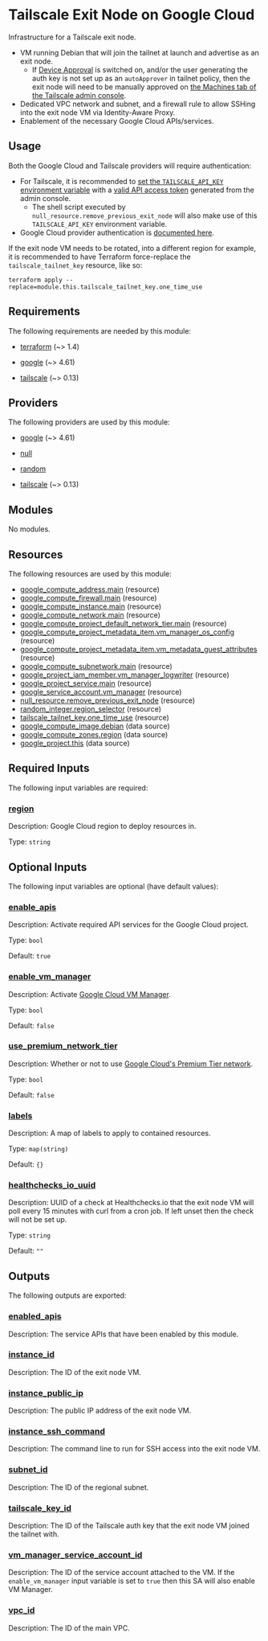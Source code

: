 # Tailscale Exit Node on Google Cloud

Infrastructure for a Tailscale exit node.

- VM running Debian that will join the tailnet at launch and advertise as an exit node.
  - If [Device Approval](https://login.tailscale.com/admin/settings/device-management) is switched on, and/or the user
    generating the auth key is not set up as an `autoApprover` in tailnet policy, then the exit node will need to be
    manually approved on [the Machines tab of the Tailscale admin console](https://login.tailscale.com/admin/machines).
- Dedicated VPC network and subnet, and a firewall rule to allow SSHing into the exit node VM via Identity-Aware Proxy.
- Enablement of the necessary Google Cloud APIs/services.

## Usage

Both the Google Cloud and Tailscale providers will require authentication:

- For Tailscale, it is recommended to
  [set the `TAILSCALE_API_KEY` environment variable](https://registry.terraform.io/providers/tailscale/tailscale/latest/docs#api_key)
  with a [valid API access token](https://login.tailscale.com/admin/settings/keys) generated from the admin console.
  - The shell script executed by `null_resource.remove_previous_exit_node` will also make use of this
    `TAILSCALE_API_KEY` environment variable.
- Google Cloud provider authentication is
  [documented here](https://registry.terraform.io/providers/hashicorp/google/latest/docs/guides/provider_reference#authentication).

If the exit node VM needs to be rotated, into a different region for example, it is recommended to have Terraform
force-replace the `tailscale_tailnet_key` resource, like so:

```shell
terraform apply --replace=module.this.tailscale_tailnet_key.one_time_use
```

<!-- BEGIN_TF_DOCS -->

## Requirements

The following requirements are needed by this module:

- <a name="requirement_terraform"></a> [terraform](#requirement\_terraform) (~> 1.4)

- <a name="requirement_google"></a> [google](#requirement\_google) (~> 4.61)

- <a name="requirement_tailscale"></a> [tailscale](#requirement\_tailscale) (~> 0.13)

## Providers

The following providers are used by this module:

- <a name="provider_google"></a> [google](#provider\_google) (~> 4.61)

- <a name="provider_null"></a> [null](#provider\_null)

- <a name="provider_random"></a> [random](#provider\_random)

- <a name="provider_tailscale"></a> [tailscale](#provider\_tailscale) (~> 0.13)

## Modules

No modules.

## Resources

The following resources are used by this module:

- [google_compute_address.main](https://registry.terraform.io/providers/hashicorp/google/latest/docs/resources/compute_address) (resource)
- [google_compute_firewall.main](https://registry.terraform.io/providers/hashicorp/google/latest/docs/resources/compute_firewall) (resource)
- [google_compute_instance.main](https://registry.terraform.io/providers/hashicorp/google/latest/docs/resources/compute_instance) (resource)
- [google_compute_network.main](https://registry.terraform.io/providers/hashicorp/google/latest/docs/resources/compute_network) (resource)
- [google_compute_project_default_network_tier.main](https://registry.terraform.io/providers/hashicorp/google/latest/docs/resources/compute_project_default_network_tier) (resource)
- [google_compute_project_metadata_item.vm_manager_os_config](https://registry.terraform.io/providers/hashicorp/google/latest/docs/resources/compute_project_metadata_item) (resource)
- [google_compute_project_metadata_item.vm_metadata_guest_attributes](https://registry.terraform.io/providers/hashicorp/google/latest/docs/resources/compute_project_metadata_item) (resource)
- [google_compute_subnetwork.main](https://registry.terraform.io/providers/hashicorp/google/latest/docs/resources/compute_subnetwork) (resource)
- [google_project_iam_member.vm_manager_logwriter](https://registry.terraform.io/providers/hashicorp/google/latest/docs/resources/project_iam_member) (resource)
- [google_project_service.main](https://registry.terraform.io/providers/hashicorp/google/latest/docs/resources/project_service) (resource)
- [google_service_account.vm_manager](https://registry.terraform.io/providers/hashicorp/google/latest/docs/resources/service_account) (resource)
- [null_resource.remove_previous_exit_node](https://registry.terraform.io/providers/hashicorp/null/latest/docs/resources/resource) (resource)
- [random_integer.region_selector](https://registry.terraform.io/providers/hashicorp/random/latest/docs/resources/integer) (resource)
- [tailscale_tailnet_key.one_time_use](https://registry.terraform.io/providers/tailscale/tailscale/latest/docs/resources/tailnet_key) (resource)
- [google_compute_image.debian](https://registry.terraform.io/providers/hashicorp/google/latest/docs/data-sources/compute_image) (data source)
- [google_compute_zones.region](https://registry.terraform.io/providers/hashicorp/google/latest/docs/data-sources/compute_zones) (data source)
- [google_project.this](https://registry.terraform.io/providers/hashicorp/google/latest/docs/data-sources/project) (data source)

## Required Inputs

The following input variables are required:

### <a name="input_region"></a> [region](#input\_region)

Description: Google Cloud region to deploy resources in.

Type: `string`

## Optional Inputs

The following input variables are optional (have default values):

### <a name="input_enable_apis"></a> [enable\_apis](#input\_enable\_apis)

Description: Activate required API services for the Google Cloud project.

Type: `bool`

Default: `true`

### <a name="input_enable_vm_manager"></a> [enable\_vm\_manager](#input\_enable\_vm\_manager)

Description: Activate [Google Cloud VM Manager](https://cloud.google.com/compute/docs/vm-manager).

Type: `bool`

Default: `false`

### <a name="input_use_premium_network_tier"></a> [use\_premium\_network\_tier](#input\_use\_premium\_network\_tier)

Description: Whether or not to use [Google Cloud's Premium Tier network](https://cloud.google.com/network-tiers/docs/overview).

Type: `bool`

Default: `false`

### <a name="input_labels"></a> [labels](#input\_labels)

Description: A map of labels to apply to contained resources.

Type: `map(string)`

Default: `{}`

### <a name="input_healthchecks_io_uuid"></a> [healthchecks\_io\_uuid](#input\_healthchecks\_io\_uuid)

Description: UUID of a check at Healthchecks.io that the exit node VM will poll every 15 minutes with curl from a cron job. If left unset then the check will not be set up.

Type: `string`

Default: `""`

## Outputs

The following outputs are exported:

### <a name="output_enabled_apis"></a> [enabled\_apis](#output\_enabled\_apis)

Description: The service APIs that have been enabled by this module.

### <a name="output_instance_id"></a> [instance\_id](#output\_instance\_id)

Description: The ID of the exit node VM.

### <a name="output_instance_public_ip"></a> [instance\_public\_ip](#output\_instance\_public\_ip)

Description: The public IP address of the exit node VM.

### <a name="output_instance_ssh_command"></a> [instance\_ssh\_command](#output\_instance\_ssh\_command)

Description: The command line to run for SSH access into the exit node VM.

### <a name="output_subnet_id"></a> [subnet\_id](#output\_subnet\_id)

Description: The ID of the regional subnet.

### <a name="output_tailscale_key_id"></a> [tailscale\_key\_id](#output\_tailscale\_key\_id)

Description: The ID of the Tailscale auth key that the exit node VM joined the tailnet with.

### <a name="output_vm_manager_service_account_id"></a> [vm\_manager\_service\_account\_id](#output\_vm\_manager\_service\_account\_id)

Description: The ID of the service account attached to the VM. If the `enable_vm_manager` input variable is set to `true` then this SA will also enable VM Manager.

### <a name="output_vpc_id"></a> [vpc\_id](#output\_vpc\_id)

Description: The ID of the main VPC.

<!-- END_TF_DOCS -->
